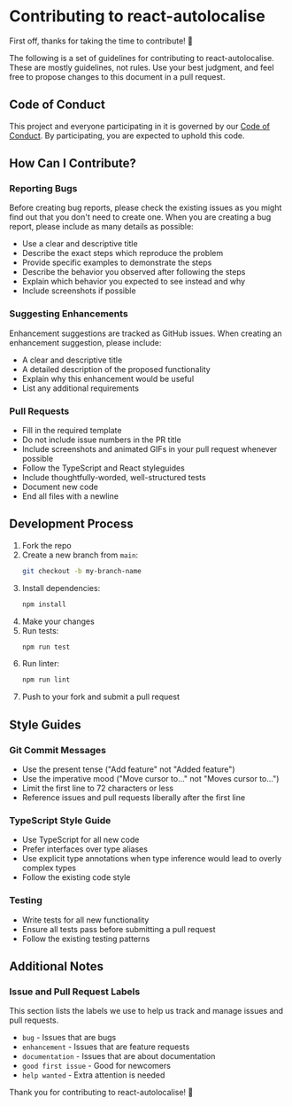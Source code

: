 # Contributing to react-autolocalise

First off, thanks for taking the time to contribute! 🎉

The following is a set of guidelines for contributing to react-autolocalise. These are mostly guidelines, not rules. Use your best judgment, and feel free to propose changes to this document in a pull request.

## Code of Conduct

This project and everyone participating in it is governed by our [Code of Conduct](CODE_OF_CONDUCT.md). By participating, you are expected to uphold this code.

## How Can I Contribute?

### Reporting Bugs

Before creating bug reports, please check the existing issues as you might find out that you don't need to create one. When you are creating a bug report, please include as many details as possible:

- Use a clear and descriptive title
- Describe the exact steps which reproduce the problem
- Provide specific examples to demonstrate the steps
- Describe the behavior you observed after following the steps
- Explain which behavior you expected to see instead and why
- Include screenshots if possible

### Suggesting Enhancements

Enhancement suggestions are tracked as GitHub issues. When creating an enhancement suggestion, please include:

- A clear and descriptive title
- A detailed description of the proposed functionality
- Explain why this enhancement would be useful
- List any additional requirements

### Pull Requests

- Fill in the required template
- Do not include issue numbers in the PR title
- Include screenshots and animated GIFs in your pull request whenever possible
- Follow the TypeScript and React styleguides
- Include thoughtfully-worded, well-structured tests
- Document new code
- End all files with a newline

## Development Process

1. Fork the repo
2. Create a new branch from `main`:
   ```bash
   git checkout -b my-branch-name
   ```
3. Install dependencies:
   ```bash
   npm install
   ```
4. Make your changes
5. Run tests:
   ```bash
   npm run test
   ```
6. Run linter:
   ```bash
   npm run lint
   ```
7. Push to your fork and submit a pull request

## Style Guides

### Git Commit Messages

- Use the present tense ("Add feature" not "Added feature")
- Use the imperative mood ("Move cursor to..." not "Moves cursor to...")
- Limit the first line to 72 characters or less
- Reference issues and pull requests liberally after the first line

### TypeScript Style Guide

- Use TypeScript for all new code
- Prefer interfaces over type aliases
- Use explicit type annotations when type inference would lead to overly complex types
- Follow the existing code style

### Testing

- Write tests for all new functionality
- Ensure all tests pass before submitting a pull request
- Follow the existing testing patterns

## Additional Notes

### Issue and Pull Request Labels

This section lists the labels we use to help us track and manage issues and pull requests.

- `bug` - Issues that are bugs
- `enhancement` - Issues that are feature requests
- `documentation` - Issues that are about documentation
- `good first issue` - Good for newcomers
- `help wanted` - Extra attention is needed

Thank you for contributing to react-autolocalise! 🚀
